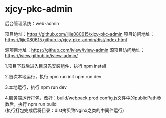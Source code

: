 # xjcy-pkc-admin
后台管理系统：web-admin


项目地址：https://github.com/lijie080615/xjcy-pkc-admin
项目访问地址：https://lijie080615.github.io/xjcy-pkc-admin/dist/index.html


源项目地址：https://github.com/iview/iview-admin
源项目访问地址：https://iview.github.io/iview-admin/


1.项目下载后进入目录先安装组件，执行
	npm install


2.首次本地运行，执行
	npm run init
	npm run dev


3.本地运行，执行
	npm run dev


4.服务端运行打包，改好：build/webpack.prod.config.js文件中的publicPath参数后，执行
	npm run build   
	(执行打包完成后将目录：dist拷贝致Nginx之类的中间件运行)
